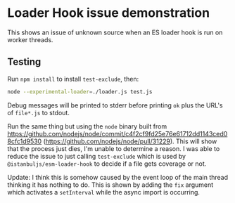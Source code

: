 # Loader Hook issue demonstration

This shows an issue of unknown source when an ES loader hook is run on worker threads.

## Testing

Run `npm install` to install `test-exclude`, then:
```sh
node --experimental-loader=./loader.js test.js
```

Debug messages will be printed to stderr before printing `ok` plus the URL's of `file*.js`
to stdout.

Run the same thing but using the `node` binary built from
https://github.com/nodejs/node/commit/c4f2cf9fd25e76e61712dd1143ced08cfc1d9530 (https://github.com/nodejs/node/pull/31229).
This will show that the process just dies, I'm unable to determine a reason.  I was able to reduce
the issue to just calling `test-exclude` which is used by `@istanbuljs/esm-loader-hook` to
decide if a file gets coverage or not.


Update: I think this is somehow caused by the event loop of the main thread thinking it
has nothing to do.  This is shown by adding the `fix` argument which activates a `setInterval`
while the async import is occurring.
